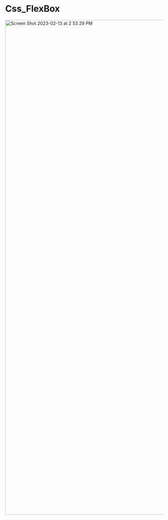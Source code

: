 # Css_FlexBox
<img width="1577" alt="Screen Shot 2023-02-13 at 2 53 29 PM" src="https://user-images.githubusercontent.com/63207127/218476388-1bd12e37-e3b6-41b6-adec-7c9a965de6ed.png">
